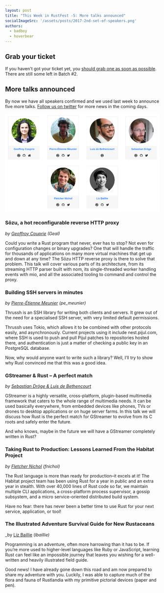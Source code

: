 ```yaml
---
layout: post
title: "This Week in RustFest -5: More talks announced"
socialImageSrc: '/assets/posts/2017-2nd-set-of-speakers.png'
authors:
  - badboy
  - hoverbear
---
```


## Grab your ticket

If you haven't got your ticket yet, you [should grab one as soon as possible](https://ti.to/asquera-event-ug/rustfest-kyiv).
There are still some left in Batch #2.

## More talks announced

By now we have all speakers confirmed and we used last week to announce five more talks.
[Follow us on twitter](https://twitter.com/rustfest) for more news in the coming days.

[![First round of speakers](/assets/posts/2017-2nd-set-of-speakers.png)](http://2017.rustfest.eu/talks/)


### Sōzu, a hot reconfigurable reverse HTTP proxy
_by [Geoffroy Couprie](http://2017.rustfest.eu/talks/#s%C5%8Dzu-a-hot-reconfigurable-reverse-http-proxy) (Geal)_

Could you write a Rust program that never, ever has to stop? Not even for configuration changes or binary upgrades? One that will handle the traffic for thousands of applications on many more virtual machines that get up and down at any time? The Sōzu HTTP reverse proxy is there to solve that problem. This talk will cover various parts of its architecture, from its streaming HTTP parser built with nom, its single-threaded worker handling events with mio, and all the associated tooling to command and control the proxy.

### Building SSH servers in minutes
_by [Pierre-Étienne Meunier](http://2017.rustfest.eu/talks/#building-ssh-servers-in-minutes) (pe_meunier)_

Thrussh is an SSH library for writing both clients and servers. It grew out of the need for a specialised SSH server, with very limited default permissions.

Thrussh uses Tokio, which allows it to be combined with other protocols easily, and asynchronously. Current projects using it include nest.pijul.com, where SSH is used to push and pull Pijul patches to repositories hosted there, and authentication is just a matter of checking a public key in an PostgreSQL database.

Now, why would anyone want to write such a library? Well, I’ll try to show why Rust convinced me that this was a good idea.

### GStreamer & Rust – A perfect match
_by [Sebastian Dröge & Luis de Bethencourt](http://2017.rustfest.eu/talks/#gstreamer-rust-a-perfect-match)_

GStreamer is a highly versatile, cross-platform, plugin-based multimedia framework that caters to the whole range of multimedia needs. It can be used basically everywhere, from embedded devices like phones, TVs or drones to desktop applications or on huge server farms.
In this talk we will discuss how Rust is the perfect match for GStreamer to evolve from its C roots and safely enter the future.

And who knows, maybe in the future we will have a GStreamer completely written in Rust?

### Taking Rust to Production: Lessons Learned From the Habitat Project
_by [Fletcher Nichol](http://2017.rustfest.eu/talks/#taking-rust-to-production-lessons-learned-from-the-habitat-project) (fnichol)_

The Rust language is more than ready for production–it excels at it! The Habitat project team has been using Rust for a year in public and an extra year in stealth. With over 40,000 lines of Rust code so far, we maintain multiple CLI applications, a cross-platform process supervisor, a gossip subsystem, and a micro service-oriented distributed build system.

Have no fear: there has never been a better time to use Rust for your next service, application, or tool!

### The Illustrated Adventure Survival Guide for New Rustaceans
_by [Liz Baillie](http://2017.rustfest.eu/talks/#the-illustrated-adventure-survival-guide-for-new-rustaceans) (_lbaillie)_

Programming is an adventure, often more harrowing than it has to be. If you’re more used to higher-level languages like Ruby or JavaScript, learning Rust can feel like an impossible journey that leaves you wishing for a well-written and heavily illustrated field guide.

Good news! I have already gone down this road and am now prepared to share my adventure with you. Luckily, I was able to capture much of the flora and fauna of Rustlandia with my primitive pictorial devices (paper and pen).
